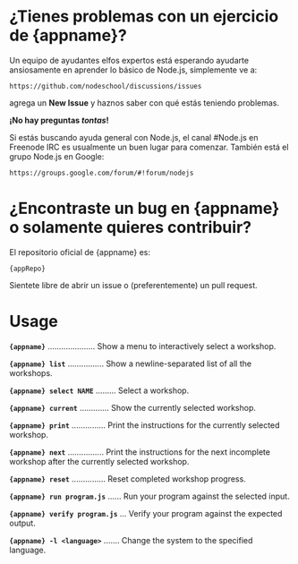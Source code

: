 # ¿Tienes problemas con un ejercicio de {appname}?

Un equipo de ayudantes elfos expertos está esperando ayudarte ansiosamente en aprender lo básico de Node.js, simplemente ve a:

    https://github.com/nodeschool/discussions/issues

agrega un __New Issue__ y haznos saber con qué estás teniendo problemas.

__¡No hay preguntas _tontas_!__

Si estás buscando ayuda general con Node.js, el canal #Node.js en Freenode IRC es usualmente un buen lugar para comenzar.  También está el grupo Node.js en Google:

    https://groups.google.com/forum/#!forum/nodejs

# ¿Encontraste un bug en {appname} o solamente quieres contribuir?

El repositorio oficial de {appname} es:

    {appRepo}

Sientete libre de abrir un issue o (preferentemente) un pull request.

# Usage

__`{appname}`__ ..................... Show a menu to interactively select a workshop.

__`{appname} list`__ ................ Show a newline-separated list of all the workshops.

__`{appname} select NAME`__ ......... Select a workshop.

__`{appname} current`__ ............. Show the currently selected workshop.

__`{appname} print`__ ............... Print the instructions for the currently selected workshop.

__`{appname} next`__ ................ Print the instructions for the next incomplete workshop after the currently selected workshop.

__`{appname} reset`__ ............... Reset completed workshop progress.

__`{appname} run program.js`__ ...... Run your program against the selected input.

__`{appname} verify program.js`__ ... Verify your program against the expected output.

__`{appname} -l <language>`__ ....... Change the system to the specified language.
